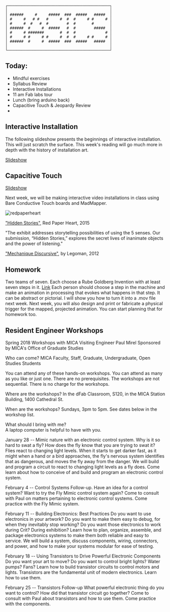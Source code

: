 ```
┌─────────────────────────────────────────────┐
│                                             │
│ ######     #     #####  ###  #####   #####  │
│ #     #   # #   #     #  #  #     # #     # │
│ #     #  #   #  #        #  #       #       │
│ ######  #     #  #####   #  #        #####  │
│ #     # #######       #  #  #             # │
│ #     # #     # #     #  #  #     # #     # │
│ ######  #     #  #####  ###  #####   #####  │
│                                             │
└─────────────────────────────────────────────┘
```

## Today:
- Mindful exercises
- Syllabus Review
- Interactive Installations
- 11 am Fab labs tour
- Lunch (bring arduino back)
- Capacitive Touch & Jeopardy Review
- 

## Interactive Installation

The following slideshow presents the beginnings of interactive installation. This will just scratch the surface. This week's reading will go much more in depth with the history of installation art.

[Slideshow](https://docs.google.com/presentation/d/e/2PACX-1vSmROz3V37juXC6d_RT4RsegCrwS0Ow2AoNIkXwoqTtoTFokuYpdhISdHEPoohFJQdD7QNLpT1UJ4ow/pub?start=false&loop=false&delayms=3000)


## Capacitive Touch
[Slideshow](https://docs.google.com/presentation/d/e/2PACX-1vT-ffr5oNotB4QA9EEm7dnuMZQRRQBuEwBF_M9sP7DskzygoUJWNb1OPCB_SnjRXXnJLSQAoM2ZX97U/pub?start=false&loop=false&delayms=3000)


Next week, we will be making interactive video installations in class using Bare Conductive Touch boards and MadMapper.

![redpaperheart](http://www.redpaperheart.com/images/work/hiddenstories/HiddenStories_0012.jpg)

["Hidden Stories"](http://www.redpaperheart.com/work/hiddenstories), Red Paper Heart, 2015

"The exhibit addresses storytelling possibilities of using the 5 senses. Our submission, “Hidden Stories,” explores the secret lives of inanimate objects and the power of listening."

["Mechanique Discursive"](https://vimeo.com/38945809), by Legoman, 2012

## Homework
Two teams of seven. Each choose a Rube Goldberg Invention with at least seven steps in it.
[Link](https://www.rubegoldberg.com/artwork/send-late-stayer-home/?c=45)
Each person should choose a step in the machine and make an animation in processing that evokes what happens in that step. It can be abstract or pictorial. I will show you how to turn it into a .mov file next week.
Next week, you will also design and print or fabricate a physical trigger for the mapped, projected animation. You can start planning that for homework too.  

## Resident Engineer Workshops

Spring 2018 Workshops with MICA Visiting Engineer Paul Mirel
Sponsored by MICA's Office of Graduate Studies

Who can come?
MICA Faculty, Staff, Graduate, Undergraduate, Open Studies Students

You can attend any of these hands-on workshops. You can attend as many as you like or just one. There are no prerequisites. The workshops are not sequential. There is no charge for the workshops.

Where are the workshops?
In the dFab Classroom, S120, in the MICA Station Building, 1400 Cathedral St.

When are the workshops?
Sundays, 3pm to 5pm. See dates below in the workshop list.

What should I bring with me?  
A laptop computer is helpful to have with you.

January 28 -- Mimic nature with an electronic control system.
Why is it so hard to swat a fly? How does the fly know that you are trying to swat it? Flies react to changing light levels. When it starts to get darker fast, as it might when a hand or a bird approaches, the fly's nervous system identifies that as dangerous, and moves the fly away from the danger. We will build and program a circuit to react to changing light levels as a fly does.
Come learn about how to conceive of and build and program an electronic control system.


February 4 -- Control Systems Follow-up.
Have an idea for a control system? Want to try the Fly Mimic control system again?
Come to consult with Paul on matters pertaining to electronic control systems. Come practice with the Fly Mimic system.


February 11 -- Building Electronics: Best Practices
Do you want to use electronics in your artwork? Do you want to make them easy to debug, for when they inevitably stop working? Do you want those electronics to work during Crit? During exhibition?
Learn how to plan, organize, assemble, and package electronics systems to make them both reliable and easy to service. We will build a system, discuss components, wiring, connectors, and power, and how to make your systems modular for ease of testing.


February 18 -- Using Transistors to Drive Powerful Electronic Components
Do you want your art to move? Do you want to control bright lights? Water pumps? Fans?
Learn how to build transistor circuits to control motors and lights.
Transistors are the fundamental unit of modern electronics. Learn how to use them.

February 25 -- Transistors Follow-up
What powerful electronic thing do you want to control? How did that transistor circuit go together?
Come to consult with Paul about transistors and how to use them. Come practice with the components.

